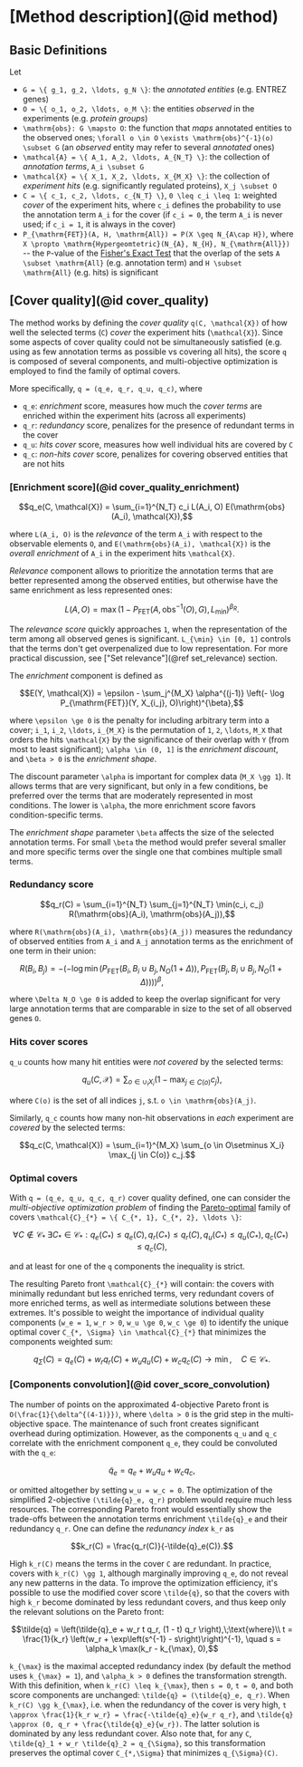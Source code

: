# [Method description](@id method)

## Basic Definitions

Let
  * ``G = \{ g_1, g_2, \ldots, g_N \}``: the *annotated entities* (e.g. ENTREZ genes)
  * ``O = \{ o_1, o_2, \ldots, o_M \}``: the entities *observed* in the experiments (e.g. *protein groups*)
  * ``\mathrm{obs}: G \mapsto O``: the function that *maps* annotated entities to the observed ones;
    ``\forall o \in O`` ``\exists \mathrm{obs}^{-1}(o) \subset G`` (an *observed* entity may refer to several *annotated* ones)
  * ``\mathcal{A} = \{ A_1, A_2, \ldots, A_{N_T} \}``: the collection of *annotation terms*, ``A_i \subset G``
  * ``\mathcal{X} = \{ X_1, X_2, \ldots, X_{M_X} \}``: the collection of *experiment hits*
    (e.g. significantly regulated proteins), ``X_j \subset O``
  * ``C = \{ c_1, c_2, \ldots, c_{N_T} \}``, ``0 \leq c_i \leq 1``: weighted *cover* of the experiment hits,
    where ``c_i`` defines the probability to use the annotation term ``A_i`` for the cover
    (if ``c_i = 0``, the term ``A_i`` is never used; if ``c_i = 1``, it is always in the cover)
  * ``P_{\mathrm{FET}}(A, H, \mathrm{All}) = P(X \geq N_{A\cap H})``, where
    ``X \propto \mathrm{Hypergeomtetric}(N_{A}, N_{H}, N_{\mathrm{All}})`` -- the ``P``-value of the
    [Fisher's Exact Test](https://en.wikipedia.org/wiki/Fisher%27s_exact_test) that the overlap
    of the sets ``A \subset \mathrm{All}`` (e.g. annotation term) and ``H \subset \mathrm{All}`` (e.g. hits) is significant

## [Cover quality](@id cover_quality)

The method works by defining the *cover quality* ``q(C, \mathcal{X})`` of how well the selected
terms (``C``) *cover* the experiment hits (``\mathcal{X}``). Since some aspects of cover
quality could not be simultaneously satisfied (e.g. using as few annotation terms as possible vs covering all hits),
the score ``q`` is composed of several components, and multi-objective optimization is employed to find the family of
optimal covers.

More specifically, ``q = (q_e, q_r, q_u, q_c)``, where
  * ``q_e``: *enrichment* score, measures how much the *cover terms* are enriched within the experiment hits (across all experiments)
  * ``q_r``: *redundancy* score, penalizes for the presence of redundant terms in the cover
  * ``q_u``: *hits cover* score, measures how well individual hits are covered by ``C``
  * ``q_c``: *non-hits cover* score, penalizes for covering observed entities that are not hits

### [Enrichment score](@id cover_quality_enrichment)

```math
q_e(C, \mathcal{X}) = \sum_{i=1}^{N_T} c_i L(A_i, O) E(\mathrm{obs}(A_i), \mathcal{X}),
```
where ``L(A_i, O)`` is the *relevance* of the term ``A_i`` with respect to the observable elements ``O``,
and ``E(\mathrm{obs}(A_i), \mathcal{X})`` is the *overall enrichment* of ``A_i`` in the experiment hits ``\mathcal{X}``.

*Relevance* component allows to prioritize the annotation terms that are better represented among the
observed entities, but otherwise have the same enrichment as less represented ones:
```math
L(A, O) = \max(1 - P_{\mathrm{FET}}(A, \mathrm{obs}^{-1}(O), G), L_{\min})^{\beta_R}.
```
The *relevance score* quickly approaches ``1``, when the representation of the term among all observed genes is significant.
``L_{\min} \in [0, 1]`` controls that the terms don't get overpenalized due to low representation.
For more practical discussion, see ["Set relevance"](@ref set_relevance) section.

The *enrichment* component is defined as
```math
E(Y, \mathcal{X}) = \epsilon - \sum_j^{M_X} \alpha^{(j-1)} \left(- \log P_{\mathrm{FET}}(Y, X_{i_j}, O)\right)^{\beta},
```
where ``\epsilon \ge 0`` is the penalty for including arbitrary term into a cover;
``i_1``, ``i_2``, ``\ldots``, ``i_{M_X}`` is the permutation of ``1``, ``2``, ``\ldots``, ``M_X``
that orders the hits ``\mathcal{X}``
by the significance of their overlap with ``Y`` (from most to least significant);
``\alpha \in (0, 1]`` is the *enrichment discount*,
and ``\beta > 0`` is the *enrichment shape*.

The discount parameter ``\alpha`` is important for complex data (``M_X \gg 1``).
It allows terms that are very significant, but only in a few conditions,
be preferred over the terms that are moderately represented in most conditions.
The lower is ``\alpha``, the more enrichment score favors condition-specific terms.

The *enrichment shape* parameter ``\beta`` affects the size of the selected annotation terms.
For small ``\beta`` the method would prefer several smaller and more specific terms over
the single one that combines multiple small terms.

### Redundancy score
```math
q_r(C) = \sum_{i=1}^{N_T} \sum_{j=1}^{N_T} \min(c_i, c_j) R(\mathrm{obs}(A_i), \mathrm{obs}(A_j)),
```
where ``R(\mathrm{obs}(A_i), \mathrm{obs}(A_j))`` measures the redundancy of observed entities from
``A_i`` and ``A_j`` annotation terms as the enrichment of one term in their union:
```math
R(B_i, B_j) = -\left( -\log \min \left(
  P_{\mathrm{FET}}(B_i, B_i \cup B_j, N_O (1 + \Delta)),
  P_{\mathrm{FET}}(B_j, B_i \cup B_j, N_O (1 + \Delta)) \right)\right)^\beta,
```
where ``\Delta N_O \ge 0`` is added to keep the overlap significant for very large annotation terms that are
comparable in size to the set of all observed genes ``O``.

### Hits cover scores
``q_u`` counts how many hit entities were *not covered* by the selected terms:
```math
q_u(C, \mathcal{X}) = \sum_{o \in \cup_i X_i} \left(1 - \max_{j \in С(o)} c_j\right),
```
where ``С(o)`` is the set of all indices ``j``, s.t. ``o \in \mathrm{obs}(A_j)``.

Similarly, ``q_c`` counts how many non-hit observations in *each* experiment are *covered* by
the selected terms:
```math
q_c(C, \mathcal{X}) = \sum_{i=1}^{M_X} \sum_{o \in O\setminus X_i} \max_{j \in С(o)} c_j.
```

### Optimal covers
With ``q = (q_e, q_u, q_c, q_r)`` cover quality defined, one can consider
the *multi-objective optimization problem* of finding the
[Pareto-optimal](https://en.wikipedia.org/wiki/Pareto_efficiency) family of
covers ``\mathcal{C}_{*} = \{ C_{*, 1}, C_{*, 2}, \ldots \}``:
```math
\forall C \not\in \mathcal{C}_{*} \;\exists C_{*} \in \mathcal{C}_{*}: 
q_e(C_*) \leq q_e(C), q_r(C_*) \leq q_r(C), q_u(C_*) \leq q_u(C_*), q_c(C_*) \leq q_c(C),
```
and at least for one of the ``q`` components the inequality is strict.

The resulting Pareto front ``\mathcal{C}_{*}`` will contain: the covers with minimally redundant but less enriched terms,
very redundant covers of more enriched terms, as well as intermediate solutions between these extremes.
It's possible to weight the importance of individual quality components
(``w_e = 1``, ``w_r > 0``, ``w_u \ge 0``, ``w_c \ge 0``) to identify the unique optimal
cover ``C_{*, \Sigma} \in \mathcal{C}_{*}`` that minimizes the components weighted sum:
```math
q_{\Sigma}(C) = q_e(C) + w_r q_r(C) + w_u q_u(C) + w_c q_c(C) \to \min, \quad C \in \mathcal{C}_{*}.
```

### [Components convolution](@id cover_score_convolution)
The number of points on the approximated 4-objective Pareto front is ``O(\frac{1}{\delta^{(4-1)}})``,
where ``\delta > 0`` is the grid step in the multi-objective space. The maintenance of such
front creates significant overhead during optimization.
However, as the components ``q_u`` and ``q_c`` correlate with the enrichment component ``q_e``,
they could be convoluted with the ``q_e``:
```math
\tilde{q}_e = q_e + w_u q_u + w_c q_c,
```
or omitted altogether by setting ``w_u = w_c = 0``.
The optimization of the simplified 2-objective ``(\tilde{q}_e, q_r)`` problem would require much less resources.
The corresponding Pareto front would essentially show the trade-offs between
the annotation terms enrichment ``\tilde{q}_e`` and their redundancy ``q_r``.
One can define the *redunancy index* ``k_r`` as
```math
k_r(C) = \frac{q_r(C)}{-\tilde{q}_e(C)}.
```
High ``k_r(C)`` means the terms in the cover ``C`` are redundant. In practice, covers with
``k_r(C) \gg 1``, although marginally improving ``q_e``, do not reveal any new patterns in the data.
To improve the optimization efficiency, it's possible to use the modified cover score
``\tilde{q}``, so that the covers with high ``k_r`` become dominated by less redundant covers,
and thus keep only the relevant solutions on the Pareto front:
```math
\tilde{q} = \left(\tilde{q}_e + w_r t q_r, (1 - t) q_r \right),\;\text{where}\\
t = \frac{1}{k_r} \left(w_r + \exp\left(s^{-1} - s\right)\right)^{-1}, \quad
s = \alpha_k \max(k_r - k_{\max}, 0),
```
``k_{\max}`` is the maximal accepted redundancy index (by default the method uses ``k_{\max} = 1``),
and ``\alpha_k > 0`` defines the transformation strength.
With this definition, when ``k_r(C) \leq k_{\max}``,
then ``s = 0``, ``t = 0``, and both score components are unchanged: ``\tilde{q} = (\tilde{q}_e, q_r)``.
When ``k_r(C) \gg k_{\max}``, i.e. when the redundancy
of the cover is very high, ``t \approx \frac{1}{k_r w_r} = \frac{-\tilde{q}_e}{w_r q_r}``,
and ``\tilde{q} \approx (0, q_r + \frac{\tilde{q}_e}{w_r})``.
The latter solution is dominated by any less redundant cover. 
Also note that, for any ``C``, ``\tilde{q}_1 + w_r \tilde{q}_2 = q_{\Sigma}``, so this 
transformation preserves the optimal cover ``C_{*,\Sigma}`` that minimizes ``q_{\Sigma}(C)``.
